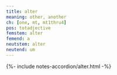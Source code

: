 ```yaml
---
title: alter
meaning: other, another
ch: [one, mt, mt1thru4]
pos: totadjective
femstem: alter
femend: a
neutstem: alter
neutend: um
---
```

{%- include notes-accordion/alter.html -%}